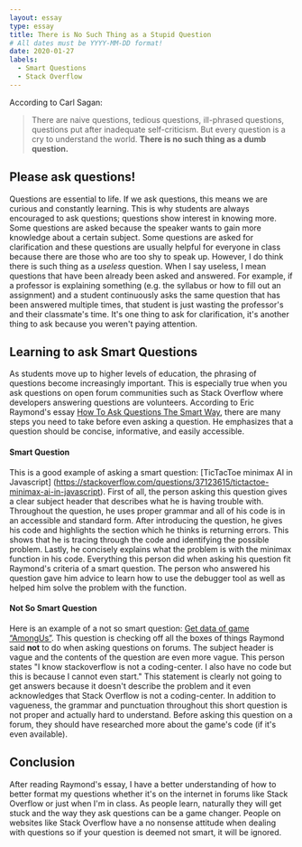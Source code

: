 ```yaml
---
layout: essay
type: essay
title: There is No Such Thing as a Stupid Question
# All dates must be YYYY-MM-DD format!
date: 2020-01-27
labels:
  - Smart Questions
  - Stack Overflow
---
```


According to Carl Sagan: 
> There are naive questions, tedious questions, ill-phrased questions, questions put after inadequate self-criticism. But every question is a cry to understand the world. **There is no such thing as a dumb question.**

## Please ask questions!
Questions are essential to life. If we ask questions, this means we are curious and constantly learning. This is why students are always encouraged to ask questions; questions show interest in knowing more. Some questions are asked because the speaker wants to gain more knowledge about a certain subject. Some questions are asked for clarification and these questions are usually helpful for everyone in class because there are those who are too shy to speak up. However, I do think there is such thing as a *useless* question. When I say useless, I mean questions that have been already been asked and answered. For example, if a professor is explaining something (e.g. the syllabus or how to fill out an assignment) and a student continuously asks the same question that has been answered multiple times, that student is just wasting the professor's and their classmate's time. It's one thing to ask for clarification, it's another thing to ask because you weren't paying attention. 

## Learning to ask Smart Questions
As students move up to higher levels of education, the phrasing of questions become increasingly important. This is especially true when you ask questions on open forum communities such as Stack Overflow where developers answering questions are volunteers. According to Eric Raymond's essay [How To Ask Questions The Smart Way](http://www.catb.org/esr/faqs/smart-questions.html), there are many steps you need to take before even asking a question. He emphasizes that a question should be concise, informative, and easily accessible. 
#### Smart Question
This is a good example of asking a smart question: [TicTacToe minimax AI in Javascript] (https://stackoverflow.com/questions/37123615/tictactoe-minimax-ai-in-javascript). First of all, the person asking this question gives a clear subject header that describes what he is having trouble with. Throughout the question, he uses proper grammar and all of his code is in an accessible and standard form. After introducing the question, he gives his code and highlights the section which he thinks is returning errors. This shows that he is tracing through the code and identifying the possible problem. Lastly, he concisely explains what the problem is with the minimax function in his code. Everything this person did when asking his question fit Raymond's criteria of a smart question. The person who answered his question gave him advice to learn how to use the  debugger tool as well as helped him solve the problem with the function. 
#### Not So Smart Question
Here is an example of a not so smart question: [Get data of game “AmongUs”](https://stackoverflow.com/questions/63403374/get-data-of-game-amongus).
This question is checking off all the boxes of things Raymond said **not** to do when asking questions on forums. The subject header is vague and the contents of the question are even more vague. This person states "I know stackoverflow is not a coding-center. I also have no code but this is because I cannot even start." This statement is clearly not going to get answers because it doesn't describe the problem and it even acknowledges that Stack Overflow is not a coding-center. In addition to vagueness, the grammar and punctuation throughout this short question is not proper and actually hard to understand. Before asking this question on a forum, they should have researched more about the game's code (if it's even available). 

## Conclusion
After reading Raymond's essay, I have a better understanding of how to better format my questions whether it's on the internet in forums like Stack Overflow or just when I'm in class. As people learn, naturally they will get stuck and the way they ask questions can be a game changer. People on websites like Stack Overflow have a no nonsense attitude when dealing with questions so if your question is deemed not smart, it will be ignored. 

